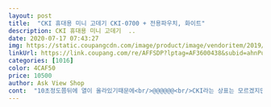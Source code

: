```yaml
---
layout: post 
title:  "CKI 휴대용 미니 고데기 CKI-0700 + 전용파우치, 화이트" 
description: CKI 휴대용 미니 고데기  ..
date: 2020-07-17 07:43:27 
img: https://static.coupangcdn.com/image/product/image/vendoritem/2019/01/28/3224986680/6e446e0a-36a1-4ee9-a988-1d02fd11afea.jpg 
linkUrl: https://link.coupang.com/re/AFFSDP?lptag=AF3600438&subid=ahnPublicAsk&pageKey=1761150&itemId=7706369&vendorItemId=3224986680&traceid=V0-113-ff61e687c7a41b2a 
categories: [1016] 
color: 4CAF50 
price: 10500 
author: Ask View Shop 
cont:  "10초정도쯤뒤에 열이 올라있기때문에<br/>@@@@@@<br/>CKI라는 상표는 모르겠지만 많은 후기가 있고,<br/>가는모발은 140<br/>가성비 좋고<br/>계속 사용을 미루다 오늘 간만에 외출할 일이 생겨서<br/>고온으로 예열되 있는 열판이 서서히 식는 동안 충분히 원하는 스타일이 나올것 같더라구요.<br/><br/>그러면서도 아주 세게 컬이 잘 잡힙니다.<br/><br/>그렇게 앞머리 만지고 옆머리까지 간단하게 말았는데도<br/>그리고 다른분들이 얘기해주셨듯이 손찝힘.<br/>.<br/>생각보다 아파서 깜놀했어요.<br/> 전 그래서 아이들 쓰는 클레이를 모양대로잘라 굳힌후 붙여사용해 보려구요 각도가줄어드니 확실히 찝힘현상은 줄어드네요^^아무튼결론은 가성비 갑 ㅋ 추천합니다<br/>내려가진않기때문에 보관법을 구안하셔야해요.<br/><br/>너무 맘에 들어요♡<br/>다시 고치고싶을때,<br/>다시 잡고싶을때,<br/>단,고데기가 쉽게 데워지지만 쉽게 열이<br/>두 말이 필요없고,집에서도 세심한 부분하기에도<br/>또 그 열을 오래 머금고 있으니까<br/>또 제머리가락은 얇아서 140도면 충분히 말리는 머리라 굳이 꼽은채 사용하지 않아도 되겠더라구요.<br/><br/>매직으로 크기비교해주신분 계셔서 저도 비교샷 올려봅니다제가생각했던 미니사이즈보다 훨씬 작았어.<br/>초미니느낌  전 앞머리 전용으로사용할 목적이라 사이즈딱입니다.<br/>굿상품하자 1회 테스트 결과 열도 잘들어와 가성비 매우 만족합니다<br/>머리 잘 말리고<br/>미니백에도 들어갈정도로 미니사이즈라서<br/>바로 전원 OFF후 코드까지 뺀 후 스타일링을 시작했어요.<br/><br/>배송된지 며칠 됐지만 딱히 밖에 나갈 일이 안생겨서<br/>불편하고 짧은 앞머리가 이쁘게 안말리는것 같아<br/>빠르게 스타일링을 할 수 있습니다.<br/><br/>사용해보니까 정말 야무진 상품이네요.<br/><br/>사용해봤어요^^<br/>사이즈가 완전 콤팩트해서 휴대용으로는<br/>선 회전도 안되지만 간편용으로 짧은시간 사용하는대는<br/>설명서에 180도 까지 온도가 올라간다고 적혀 있길래<br/>세라믹발 열판 특징이 열전도율이 빠르고,<br/>소유하고 있는 매직기는 부피가 커서  휴대하기도<br/>스타일링 끝내고 고온으로 올라가 있는 열판이 식을때까지 신경쓰고 안지켜봐도 되니까 이 방법이 제일 나은것 같았어요.<br/><br/>아직 열이 남았네요^^ㅋ<br/>앞머리용으로 구입했어요.<br/><br/>염색모발이나 푸석한모발은 120가 적당한 매직기<br/>예열이 되네요.<br/><br/>온도라고 알고 있습니다.<br/><br/>외부 활동으로인해 가라앉은 컬을 빠른 시간에<br/>외출중 습하거나 비가 내려서 없어진 스타일을<br/>원하는 스타일로 머리를 할 수 있어요.<br/><br/>이제품 강츄입니다!<br/>작은 휴대용 사이즈를 찾던중 가격도 착하고<br/>저는 일단 원하는 만큼 예열 됐을때,<br/>전 반품 상품샀는데 케이스도 깨끗하게 왔어요^^<br/>전기코드가 있는 화장실에가서 짧은 시간내에<br/>정말 좋았어요.<br/><br/>줄도 길어서 편합니다.<br/><br/>지장 없을것같아요.<br/><br/>쪼꼬마한데 쎄네!!!!!!... <br/>소리가 저절로 나와요.<br/><br/>참고로 건강하고 굵은모발은 180<br/>코드 꼽은 후 2030초 정도 지나니까 사용해도 될만큼<br/>특히 세라믹열판은 금방 식지 않는 특징이 있어서<br/>하나 더 사고싶어집니다.<br/><br/>화장실 다녀올께하고 화장실에서 코드꼽고<br/>후기들의 대부분이 좋길래 구매해봤는데<br/>휴대용 미니고데기가 필요하세요?<br/>휴대용 지퍼백도 맘에 들어서 구입했어요.<br/><br/>휴대용으로 나온 제품이라 온도 조절 안되고<br/>" 
---
```

